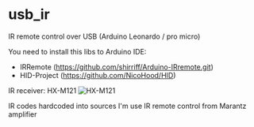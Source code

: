 # usb_ir
IR remote control over USB (Arduino Leonardo / pro micro)

You need to install this libs to Arduino IDE:
- IRRemote (https://github.com/shirriff/Arduino-IRremote.git)
- HID-Project (https://github.com/NicoHood/HID)

IR receiver: HX-M121 ![HX-M121](https://ae01.alicdn.com/kf/HTB1y2liUAzoK1RjSZFlq6yi4VXaZ.jpg)

IR codes hardcoded into sources
I'm use IR remote control from Marantz amplifier
